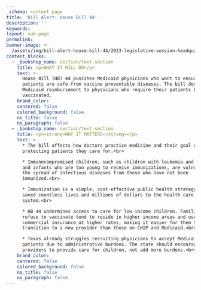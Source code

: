 ```yaml
---
_schema: content_page
title: 'Bill Alert: House Bill 44'
description: ''
keywords:
layout: sub-page
permalink:
banner-image: >-
  /assets/img/bill-alert-house-bill-44/2023-legislative-session-headquarters-1-1.png
content_blocks:
  - _bookshop_name: section/text-section
    title: <p>WHAT IT WILL DO</p>
    text: >-
      House Bill (HB) 44 punishes Medicaid physicians who want to ensure their
      patients are safe from vaccine preventable diseases. The bill denies
      Medicaid reimbursement to physicians who require their patients be
      vaccinated.
    brand_color:
    centered: false
    colored_background: false
    no_title: false
    no_paragraph: false
  - _bookshop_name: section/text-section
    title: <p><strong>WHY IT MATTERS</strong></p>
    text: >-
      * The bill affects how doctors practice medicine and their goal of
      protecting patients they care for.<br>

      * Immunocompromised children, such as children with leukemia and newborns
      and infants who are too young to receive immunizations, are vulnerable to
      the spread of infectious diseases from those who have not been
      immunized.<br>

      * Immunization is a simple, cost-effective public health strategy that has
      saved countless lives and millions of dollars to the health care
      system.<br>

      * HB 44 undermines access to care for low-income children. Families who
      refuse to vaccinate tend to reside in higher income areas and use
      commercial insurance at higher rates, making it easier for them to
      transition to a new provider than those on CHIP and Medicaid.<br>

      * Texas already struggles recruiting physicians to accept Medicaid
      patients due to administrative burdens. The state should encourage more
      providers to provide care for children, not add more burdens.<br>
    brand_color:
    centered: false
    colored_background: false
    no_title: false
    no_paragraph: false
---
```

